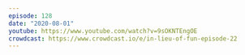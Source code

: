 ```yaml
---
episode: 128
date: "2020-08-01"
youtube: https://www.youtube.com/watch?v=9sOKNTEngOE
crowdcast: https://www.crowdcast.io/e/in-lieu-of-fun-episode-22
---
```

